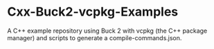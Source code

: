 # Cxx-Buck2-vcpkg-Examples
A C++ example repository using Buck 2 with vcpkg (the C++ package manager) and scripts to generate a compile-commands.json.
